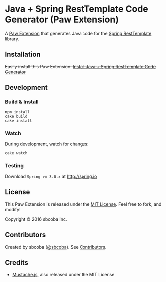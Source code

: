 <!--[![Build Status](https://travis-ci.org/luckymarmot/Paw-JavaSpringRestTemplateCodeGenerator.svg?branch=master)](https://travis-ci.org/luckymarmot/Paw-JavaSpringRestTemplateCodeGenerator)-->

# Java + Spring RestTemplate Code Generator (Paw Extension)

A [Paw Extension](http://luckymarmot.com/paw/extensions/) that generates Java code for the [Spring RestTemplate](https://spring.io/guides/gs/consuming-rest) library.

## Installation


~~Easily install this Paw Extension: [Install Java + Spring RestTemplate Code Generator](http://luckymarmot.com/paw/extensions/JavaSpringRestTemplateCodeGenerator)~~

## Development

### Build & Install

```shell
npm install
cake build
cake install
```

### Watch

During development, watch for changes:

```shell
cake watch
```

### Testing

Download `Spring >= 3.0.x` at http://spring.io 

## License

This Paw Extension is released under the [MIT License](LICENSE). Feel free to fork, and modify!

Copyright © 2016 sbcoba Inc.

## Contributors

Created by sbcoba ([@sbcoba](https://github.com/sbcoba)). See [Contributors](https://github.com/sbcoba/Paw-JavaSpringRestTemplateCodeGenerator/graphs/contributors).

## Credits

* [Mustache.js](https://github.com/janl/mustache.js/), also released under the MIT License
